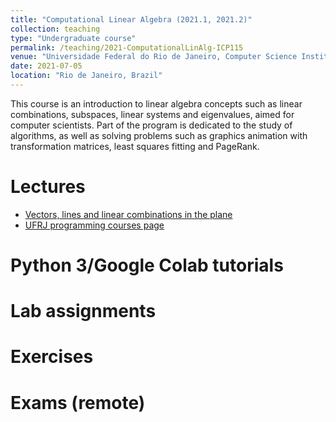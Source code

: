 ```yaml
---
title: "Computational Linear Algebra (2021.1, 2021.2)"
collection: teaching
type: "Undergraduate course"
permalink: /teaching/2021-ComputationalLinAlg-ICP115
venue: "Universidade Federal do Rio de Janeiro, Computer Science Institute"
date: 2021-07-05
location: "Rio de Janeiro, Brazil"
---
```


This course is an introduction to linear algebra concepts such as linear combinations, subspaces, linear systems and eigenvalues, aimed for computer scientists. Part of the program is dedicated to the study of algorithms, as well as solving problems such as graphics animation with transformation matrices, least squares fitting and PageRank.

Lectures
======


* [Vectors, lines and linear combinations in the plane](https://drive.google.com/drive/u/1/folders/1sEXQ1PIX4aWaQOVp4PSk-CbVn3IILl6B)
* [UFRJ programming courses page](https://dcc.ufrj.br/~pythonufrj/python1_37.html)

Python 3/Google Colab tutorials
======

Lab assignments
======

Exercises 
======

Exams (remote) 
======
